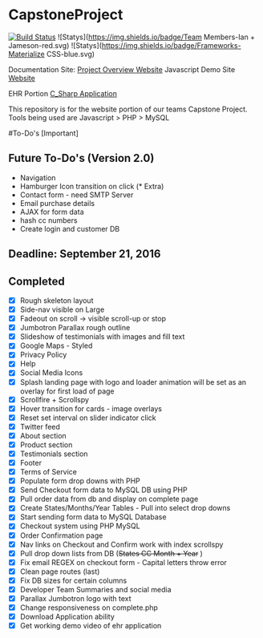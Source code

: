 # CapstoneProject

[![Build Status](https://travis-ci.org/GorgonsMaze/ASCapstoneProject.svg?branch=Updates)](https://travis-ci.org/GorgonsMaze/ASCapstoneProject)
![Statys](https://img.shields.io/badge/Team Members-Ian + Jameson-red.svg)
![Statys](https://img.shields.io/badge/Frameworks-Materialize CSS-blue.svg)

Documentation Site:
 [Project Overview Website](https://gorgonsmaze.github.io/CapstoneOverview/)
Javascript Demo Site
 [Website](https://gorgonsmaze.github.io/CapstoneProject/)
 
 EHR Portion 
  [C_Sharp Application](https://github.com/OverlordZoltron/CapstoneProjectCSharp)
 
 
 This repository is for the website portion of our teams Capstone Project.
 Tools being used are Javascript > PHP > MySQL

#To-Do's [Important]

## Future To-Do's (Version 2.0)
* Navigation
 * Hamburger Icon transition on click (* Extra)
* Contact form - need SMTP Server 
* Email purchase details
* AJAX for form data
* hash cc numbers 
* Create login and customer DB

 
## Deadline: September 21, 2016


## Completed
 - [x] Rough skeleton layout
 - [x] Side-nav visible on Large
 - [x] Fadeout on scroll -> visible scroll-up or stop
 - [x] Jumbotron Parallax rough outline
 - [x] Slideshow of testimonials with images and fill text
 - [x] Google Maps - Styled
 - [x] Privacy Policy
 - [x] Help
 - [x] Social Media Icons
 - [x] Splash landing page with logo and loader animation
    will be set as an overlay for first load of page
 - [x] Scrollfire + Scrollspy
 - [x] Hover transition for cards - image overlays 
 - [x] Reset set interval  on slider indicator click
 - [x] Twitter feed
 - [x] About section
 - [x] Product section
 - [x] Testimonials section
 - [x] Footer
  - [x] Terms of Service 
 - [x] Populate form drop downs with PHP 
- [x] Send Checkout form data to MySQL DB using PHP
- [x] Pull order data from db and display on complete page
- [x] Create States/Months/Year Tables - Pull into select drop downs
- [x] Start sending form data to MySQL Database
- [x] Checkout system using PHP MySQL 
- [x] Order Confirmation page 
- [x] Nav links on Checkout and Confirm work with index scrollspy
- [x] Pull drop down lists from DB (~~States CC Month + Year~~ )
- [x] Fix email REGEX on checkout form - Capital letters throw error
- [x] Clean page routes (last)
- [x] Fix DB sizes for certain columns
- [x] Developer Team Summaries and social media
- [x] Parallax Jumbotron logo with text
- [x] Change responsiveness on complete.php
- [x] Download Application ability
- [x] Get working demo video of ehr application